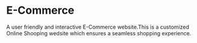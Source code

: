 # E-Commerce
A user friendly and interactive E-Commerce website.This is a customized Online Shooping wedsite which ensures a seamless shopping experience.
